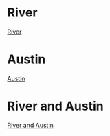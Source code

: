 # River
[River](https:photos/)
# Austin 
[Austin](Photos/Austin-front.jpg)

# River and Austin
[River and Austin](https:photos/)
